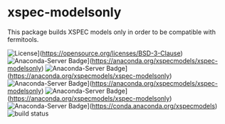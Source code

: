# xspec-modelsonly
This package builds XSPEC models only in order to be compatible with fermitools.

![License](https://img.shields.io/badge/License-BSD%203--Clause-blue.svg)](https://opensource.org/licenses/BSD-3-Clause)
![Anaconda-Server Badge](https://anaconda.org/xspecmodels/xspec-modelsonly/badges/version.svg)](https://anaconda.org/xspecmodels/xspec-modelsonly)
![Anaconda-Server Badge](https://anaconda.org/xspecmodels/xspec-modelsonly/badges/latest_release_date.svg)](https://anaconda.org/xspecmodels/xspec-modelsonly)
![Anaconda-Server Badge](https://anaconda.org/xspecmodels/xspec-modelsonly/badges/latest_release_relative_date.svg)](https://anaconda.org/xspecmodels/xspec-modelsonly)
![Anaconda-Server Badge](https://anaconda.org/xspecmodels/xspec-modelsonly/badges/downloads.svg)](https://anaconda.org/xspecmodels/xspec-modelsonly)
![Anaconda-Server Badge](https://anaconda.org/xspecmodels/xspec-modelsonly/badges/installer/conda.svg)](https://conda.anaconda.org/xspecmodels)
![build status](https://github.com/threeML/xspec-modelsonly/actions/workflows/test_and_build.yml/badge.svg)
